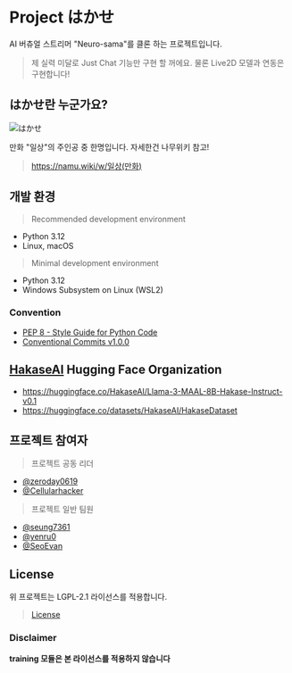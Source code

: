 # Project はかせ
AI 버츄얼 스트리머 "Neuro-sama"를 클론 하는 프로젝트입니다.

> 제 실력 미달로 Just Chat 기능만 구현 할 꺼에요. 물론 Live2D 모델과 연동은 구현합니다!

## はかせ란 누군가요?
![はかせ](.github/images/profile.png)

만화 "일상"의 주인공 중 한명입니다. 자세한건 나무위키 참고!
> https://namu.wiki/w/일상(만화)

## 개발 환경
> Recommended development environment
- Python 3.12
- Linux, macOS

> Minimal development environment
- Python 3.12
- Windows Subsystem on Linux (WSL2)

### Convention
- [PEP 8 - Style Guide for Python Code](https://peps.python.org/pep-0008/)
- [Conventional Commits v1.0.0](https://www.conventionalcommits.org/ko/v1.0.0/)

## [HakaseAI](https://huggingface.co/HakaseAI) Hugging Face Organization
- https://huggingface.co/HakaseAI/Llama-3-MAAL-8B-Hakase-Instruct-v0.1
- https://huggingface.co/datasets/HakaseAI/HakaseDataset

## 프로젝트 참여자
> 프로젝트 공동 리더
- [@zeroday0619](https://github.com/zeroday0619)
- [@Cellularhacker](https://github.com/Cellularhacker)
> 프로젝트 일반 팀원
- [@seung7361](https://github.com/seung7361)
- [@yenru0](https://github.com/yenru0)
- [@SeoEvan](https://github.com/SeoEvan)

## License
위 프로젝트는 LGPL-2.1 라이선스를 적용합니다.
> [License](./LICENSE)

### Disclaimer
**training 모듈은 본 라이선스를 적용하지 않습니다**
